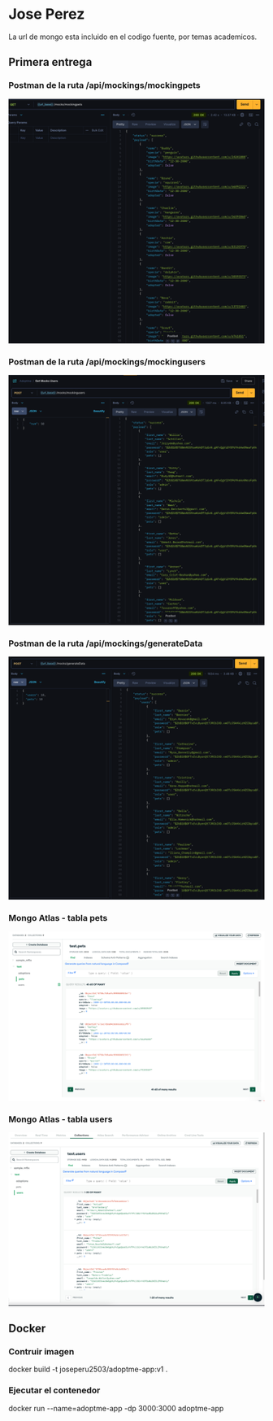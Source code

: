 # Jose Perez

La url de mongo esta incluido en el codigo fuente, por temas academicos.

## Primera entrega

### Postman de la ruta /api/mockings/mockingpets

<img src="assets/mockigpets.png">

### Postman de la ruta /api/mockings/mockingusers

<img src="assets/mockingusers.png">

### Postman de la ruta /api/mockings/generateData

<img src="assets/mocks_generateData.png">

### Mongo Atlas - tabla pets

<img src="assets/mongo_pets.png">

### Mongo Atlas - tabla users

<img src="assets/mongo_users.png">


## Docker

### Contruir imagen

docker build -t joseperu2503/adoptme-app:v1 .

### Ejecutar el contenedor

docker run --name=adoptme-app -dp 3000:3000 adoptme-app
